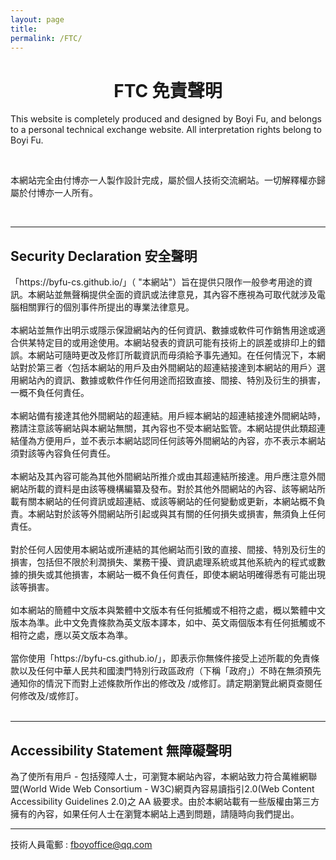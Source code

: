 ```yaml
---
layout: page
title: 
permalink: /FTC/
---
```


<h1 style="text-align: center;">
FTC 免責聲明
</h1>
  
<div>
  <p>This website is completely produced and designed by Boyi Fu, and belongs to a personal technical exchange website. All interpretation rights belong to Boyi Fu.</p>
  <br/>
  <p>本網站完全由付博亦一人製作設計完成，屬於個人技術交流網站。一切解釋權亦歸屬於付博亦一人所有。</p><br/>
</div>

---

## Security Declaration 安全聲明
<div>
「https://byfu-cs.github.io/」（ "本網站"）旨在提供只限作一般參考用途的資訊。本網站並無聲稱提供全面的資訊或法律意見，其內容不應視為可取代就涉及電腦相關罪行的個別事件所提出的專業法律意見。<br/>
<br/>
本網站並無作出明示或隱示保證網站內的任何資訊、數據或軟件可作銷售用途或適合供某特定目的或用途使用。本網站發表的資訊可能有技術上的誤差或排印上的錯誤。本網站可隨時更改及修訂所載資訊而毋須給予事先通知。在任何情況下，本網站對於第三者〈包括本網站的用戶及由外間網站的超連結接達到本網站的用戶〉選用網站內的資訊、數據或軟件作任何用途而招致直接、間接、特別及衍生的損害，一概不負任何責任。<br/>
<br/>
本網站備有接達其他外間網站的超連結。用戶經本網站的超連結接達外間網站時，務請注意該等網站與本網站無關，其內容也不受本網站監管。本網站提供此類超連結僅為方便用戶，並不表示本網站認同任何該等外間網站的內容，亦不表示本網站須對該等內容負任何責任。<br/>
<br/>
本網站及其內容可能為其他外間網站所推介或由其超連結所接達。用戶應注意外間網站所載的資料是由該等機構編纂及發布。對於其他外間網站的內容、該等網站所載有關本網站的任何資訊或超連結、或該等網站的任何變動或更新，本網站概不負責。本網站對於該等外間網站所引起或與其有關的任何損失或損害，無須負上任何責任。<br/>
<br/>
對於任何人因使用本網站或所連結的其他網站而引致的直接、間接、特別及衍生的損害，包括但不限於利潤損失、業務干擾、資訊處理系統或其他系統內的程式或數據的損失或其他損害，本網站一概不負任何責任，即使本網站明確得悉有可能出現該等損害。<br/>
<br/>
如本網站的簡體中文版本與繁體中文版本有任何抵觸或不相符之處，概以繁體中文版本為準。此中文免責條款為英文版本譯本，如中、英文兩個版本有任何抵觸或不相符之處，應以英文版本為準。<br/>
<br/>
當你使用「https://byfu-cs.github.io/」，即表示你無條件接受上述所載的免責條款以及任何中華人民共和國澳門特別行政區政府（下稱「政府」）不時在無須預先通知你的情況下而對上述條款所作出的修改及 /或修訂。請定期瀏覽此網頁查閱任何修改及/或修訂。<br/>
<br/>
</div>

---

## Accessibility Statement 無障礙聲明
<div>
為了使所有用戶 - 包括殘障人士，可瀏覽本網站內容，本網站致力符合萬維網聯盟(World Wide Web Consortium - W3C)網頁內容易讀指引2.0(Web Content Accessibility Guidelines 2.0)之 AA 級要求。由於本網站載有一些版權由第三方擁有的內容，如果任何人士在瀏覽本網站上遇到問題，請隨時向我們提出。
</div>

---

技術人員電郵 : fboyoffice@qq.com
